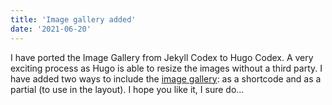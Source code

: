 ```yaml
---
title: 'Image gallery added'
date: '2021-06-20'
---
```

I have ported the Image Gallery from Jekyll Codex to Hugo Codex. A very exciting process as Hugo is able to resize the images without a third party. I have added two ways to include the [image gallery](/add-ons/image-gallery): as a shortcode and as a partial (to use in the layout). I hope you like it, I sure do...
